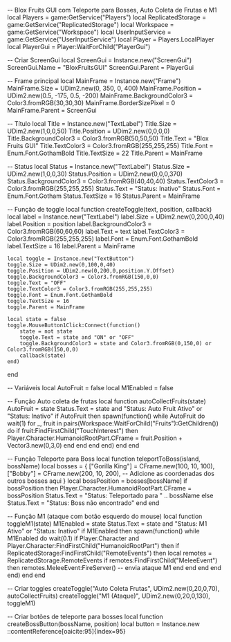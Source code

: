 -- Blox Fruits GUI com Teleporte para Bosses, Auto Coleta de Frutas e M1
local Players = game:GetService("Players")
local ReplicatedStorage = game:GetService("ReplicatedStorage")
local Workspace = game:GetService("Workspace")
local UserInputService = game:GetService("UserInputService")
local Player = Players.LocalPlayer
local PlayerGui = Player:WaitForChild("PlayerGui")

-- Criar ScreenGui
local ScreenGui = Instance.new("ScreenGui")
ScreenGui.Name = "BloxFruitsGUI"
ScreenGui.Parent = PlayerGui

-- Frame principal
local MainFrame = Instance.new("Frame")
MainFrame.Size = UDim2.new(0, 350, 0, 400)
MainFrame.Position = UDim2.new(0.5, -175, 0.5, -200)
MainFrame.BackgroundColor3 = Color3.fromRGB(30,30,30)
MainFrame.BorderSizePixel = 0
MainFrame.Parent = ScreenGui

-- Título
local Title = Instance.new("TextLabel")
Title.Size = UDim2.new(1,0,0,50)
Title.Position = UDim2.new(0,0,0,0)
Title.BackgroundColor3 = Color3.fromRGB(50,50,50)
Title.Text = "Blox Fruits GUI"
Title.TextColor3 = Color3.fromRGB(255,255,255)
Title.Font = Enum.Font.GothamBold
Title.TextSize = 22
Title.Parent = MainFrame

-- Status
local Status = Instance.new("TextLabel")
Status.Size = UDim2.new(1,0,0,30)
Status.Position = UDim2.new(0,0,0,370)
Status.BackgroundColor3 = Color3.fromRGB(40,40,40)
Status.TextColor3 = Color3.fromRGB(255,255,255)
Status.Text = "Status: Inativo"
Status.Font = Enum.Font.Gotham
Status.TextSize = 16
Status.Parent = MainFrame

-- Função de toggle
local function createToggle(text, position, callback)
    local label = Instance.new("TextLabel")
    label.Size = UDim2.new(0,200,0,40)
    label.Position = position
    label.BackgroundColor3 = Color3.fromRGB(60,60,60)
    label.Text = text
    label.TextColor3 = Color3.fromRGB(255,255,255)
    label.Font = Enum.Font.GothamBold
    label.TextSize = 16
    label.Parent = MainFrame

    local toggle = Instance.new("TextButton")
    toggle.Size = UDim2.new(0,100,0,40)
    toggle.Position = UDim2.new(0,200,0,position.Y.Offset)
    toggle.BackgroundColor3 = Color3.fromRGB(150,0,0)
    toggle.Text = "OFF"
    toggle.TextColor3 = Color3.fromRGB(255,255,255)
    toggle.Font = Enum.Font.GothamBold
    toggle.TextSize = 16
    toggle.Parent = MainFrame

    local state = false
    toggle.MouseButton1Click:Connect(function()
        state = not state
        toggle.Text = state and "ON" or "OFF"
        toggle.BackgroundColor3 = state and Color3.fromRGB(0,150,0) or Color3.fromRGB(150,0,0)
        callback(state)
    end)
end

-- Variáveis
local AutoFruit = false
local M1Enabled = false

-- Função Auto coleta de frutas
local function autoCollectFruits(state)
    AutoFruit = state
    Status.Text = state and "Status: Auto Fruit Ativo" or "Status: Inativo"
    if AutoFruit then
        spawn(function()
            while AutoFruit do
                wait(1)
                for _, fruit in pairs(Workspace:WaitForChild("Fruits"):GetChildren()) do
                    if fruit:FindFirstChild("TouchInterest") then
                        Player.Character.HumanoidRootPart.CFrame = fruit.Position + Vector3.new(0,3,0)
                    end
                end
            end
        end)
    end
end

-- Função Teleporte para Boss
local function teleportToBoss(island, bossName)
    local bosses = {
        ["Gorilla King"] = CFrame.new(100, 10, 100),
        ["Bobby"] = CFrame.new(200, 10, 200),
        -- Adicione as coordenadas dos outros bosses aqui
    }
    local bossPosition = bosses[bossName]
    if bossPosition then
        Player.Character.HumanoidRootPart.CFrame = bossPosition
        Status.Text = "Status: Teleportado para " .. bossName
    else
        Status.Text = "Status: Boss não encontrado"
    end
end

-- Função M1 (ataque com botão esquerdo do mouse)
local function toggleM1(state)
    M1Enabled = state
    Status.Text = state and "Status: M1 Ativo" or "Status: Inativo"
    if M1Enabled then
        spawn(function()
            while M1Enabled do
                wait(0.1)
                if Player.Character and Player.Character:FindFirstChild("HumanoidRootPart") then
                    if ReplicatedStorage:FindFirstChild("RemoteEvents") then
                        local remotes = ReplicatedStorage.RemoteEvents
                        if remotes:FindFirstChild("MeleeEvent") then
                            remotes.MeleeEvent:FireServer() -- envia ataque M1
                        end
                    end
                end
            end
        end)
    end
end

-- Criar toggles
createToggle("Auto Coleta Frutas", UDim2.new(0,20,0,70), autoCollectFruits)
createToggle("M1 (Ataque)", UDim2.new(0,20,0,130), toggleM1)

-- Criar botões de teleporte para bosses
local function createBossButton(bossName, position)
    local button = Instance.new
::contentReference[oaicite:95]{index=95}

 
